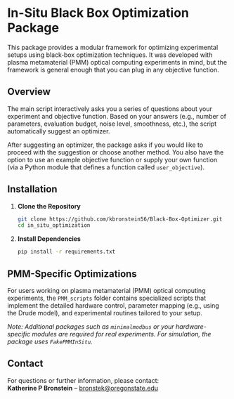 # In-Situ Black Box Optimization Package

This package provides a modular framework for optimizing experimental setups using black‑box optimization techniques. It was developed with plasma metamaterial (PMM) optical computing experiments in mind, but the framework is general enough that you can plug in any objective function.

## Overview

The main script interactively asks you a series of questions about your experiment and objective function. Based on your answers (e.g., number of parameters, evaluation budget, noise level, smoothness, etc.), the script automatically suggest an optimizer.

After suggesting an optimizer, the package asks if you would like to proceed with the suggestion or choose another method. You also have the option to use an example objective function or supply your own function (via a Python module that defines a function called `user_objective`).

## Installation

1. **Clone the Repository**

   ```bash
   git clone https://github.com/kbronstein56/Black-Box-Optimizer.git
   cd in_situ_optimization
   ```

2. **Install Dependencies**
    ```bash
    pip install -r requirements.txt
    ```


## PMM-Specific Optimizations

For users working on plasma metamaterial (PMM) optical computing experiments, the `PMM_scripts` folder contains specialized scripts that implement the detailed hardware control, parameter mapping (e.g., using the Drude model), and experimental routines tailored to your setup.

*Note: Additional packages such as `minimalmodbus` or your hardware-specific modules are required for real experiments. For simulation, the package uses `FakePMMInSitu`.*

## Contact

For questions or further information, please contact:  
**Katherine P Bronstein** – bronstek@oregonstate.edu
